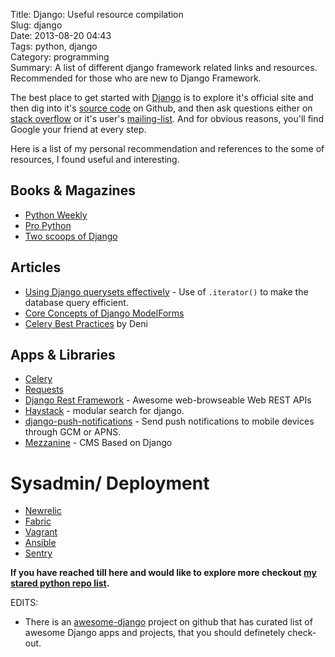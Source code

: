 Title: Django: Useful resource  compilation  
Slug: django  
Date: 2013-08-20 04:43  
Tags: python, django  
Category: programming  
Summary: A list of different django framework related links and resources. Recommended for those who are new to Django Framework. 

The best place to get started with [Django][1] is to explore it's official site and then dig into it's [source code][2] on Github, and then ask questions either on [stack overflow][3] or it's user's [mailing-list][4]. And for obvious reasons, you'll find Google your friend at every step.

Here is a list of my personal recommendation and references to the some of resources, I found useful and interesting.

## Books & Magazines

-  [Python Weekly](http://www.pythonweekly.com/)
-  [Pro Python][5]
-  [Two scoops of Django][6]

## Articles

-  [Using Django querysets effectively][7] - Use of ``.iterator()`` to make the database query efficient.
-  [Core Concepts of Django ModelForms][8]
-  [Celery Best Practices](https://denibertovic.com/posts/celery-best-practices/) by Deni

## Apps & Libraries

-  [Celery][9]
-  [Requests][10]
-  [Django Rest Framework][11] - Awesome web-browseable Web REST APIs
-  [Haystack][12] - modular search for django.
-  [django-push-notifications][13] - Send push notifications to mobile devices through GCM or APNS.
-  [Mezzanine][14] - CMS Based on Django

Sysadmin/ Deployment
====================

-  [Newrelic][15]
-  [Fabric][16]
-  [Vagrant][17]
-  [Ansible][18]
-  [Sentry][19]

**If you have reached till here and would like to explore more checkout [my stared python repo list][20].**

EDITS:

- There is an [awesome-django](https://github.com/rosarior/awesome-django#awesome-django) project on github that has curated list of awesome Django apps and projects, that you should definetely check-out. 

  [1]: https://www.djangoproject.com/
  [2]: https://github.com/django/django
  [3]: http://stackoverflow.com/questions/tagged/django
  [4]: https://groups.google.com/forum/?fromgroups#!forum/django-users
  [5]: http://propython.com/
  [6]: https://django.2scoops.org/
  [7]: http://blog.etianen.com/blog/2013/06/08/django-querysets/
  [8]: http://pydanny.com/core-concepts-django-modelforms.html
  [9]: http://docs.celeryproject.org/en/latest/django/index.html
  [10]: http://docs.python-requests.org/en/latest/
  [11]: https://github.com/tomchristie/django-rest-framework
  [12]: http://haystacksearch.org/
  [13]: https://github.com/Adys/django-push-notifications
  [14]: http://mezzanine.jupo.org/
  [15]: http://newrelic.com/
  [16]: http://docs.fabfile.org/en/1.6/
  [17]: http://www.vagrantup.com/
  [18]: https://github.com/ansible/ansible
  [19]: https://getsentry.com
  [20]: https://github.com/stars/theskumar?direction=desc&language=python&q=&sort=stars
